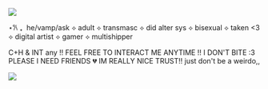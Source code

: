 ![](https://komarev.com/ghpvc/?username=ghostlyvamps&color=503d7a&style=plastic&label=PROFILE+VISITS) 


⋆𐙚 ₊‎ ‎  he/vamp/ask ⟡ adult ⟡ transmasc ⟡ did alter sys ⟡ bisexual ⟡ taken <3 ⟡ digital artist ⟡ gamer ⟡ multishipper 

C+H & INT any !! FEEL FREE TO INTERACT ME ANYTIME !! I DON'T BITE :3 PLEASE I NEED FRIENDS 💔 IM REALLY NICE TRUST!! just don't be  a weirdo,,


![](https://i.pinimg.com/736x/8d/fd/62/8dfd624be56a42a8fe4402756e921bba.jpg)
